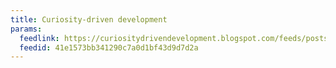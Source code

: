 ```yaml
---
title: Curiosity-driven development
params:
  feedlink: https://curiositydrivendevelopment.blogspot.com/feeds/posts/default?alt=rss
  feedid: 41e1573bb341290c7a0d1bf43d9d7d2a
---
```

